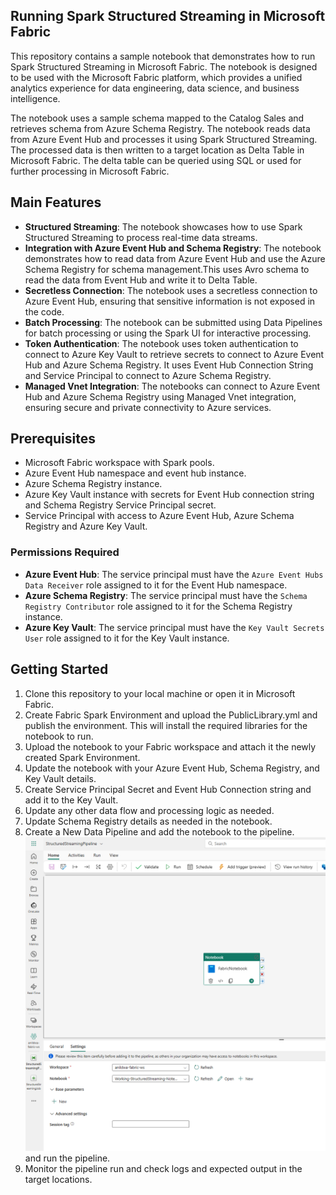 ## Running Spark Structured Streaming in Microsoft Fabric

This repository contains a sample notebook that demonstrates how to run Spark Structured Streaming in Microsoft Fabric. The notebook is designed to be used with the Microsoft Fabric platform, which provides a unified analytics experience for data engineering, data science, and business intelligence.

The notebook uses a sample schema mapped to the Catalog Sales and retrieves schema from Azure Schema Registry. The notebook reads data from Azure Event Hub and processes it using Spark Structured Streaming. The processed data is then written to a target location as Delta Table in Microsoft Fabric. 
The delta table can be queried using SQL or used for further processing in Microsoft Fabric.

## Main Features
- **Structured Streaming**: The notebook showcases how to use Spark Structured Streaming to process real-time data streams.
- **Integration with Azure Event Hub and Schema Registry**: The notebook demonstrates how to read data from Azure Event Hub and use the Azure Schema Registry for schema management.This uses Avro schema to read the data from Event Hub and write it to Delta Table.
- **Secretless Connection**: The notebook uses a secretless connection to Azure Event Hub, ensuring that sensitive information is not exposed in the code.
- **Batch Processing**: The notebook can be submitted using Data Pipelines for batch processing or using the Spark UI for interactive processing.
- **Token Authentication**: The notebook uses token authentication to connect to Azure Key Vault to retrieve secrets to connect to Azure Event Hub and Azure Schema Registry. It uses Event Hub Connection String and Service Principal to connect to Azure Schema Registry.
- **Managed Vnet Integration**: The notebooks can connect to Azure Event Hub and Azure Schema Registry using Managed Vnet integration, ensuring secure and private connectivity to Azure services.


## Prerequisites
- Microsoft Fabric workspace with Spark pools.
- Azure Event Hub namespace and event hub instance.
- Azure Schema Registry instance.
- Azure Key Vault instance with secrets for Event Hub connection string and Schema Registry Service Principal secret.
- Service Principal with access to Azure Event Hub, Azure Schema Registry and Azure Key Vault.

### Permissions Required
- **Azure Event Hub**: The service principal must have the `Azure Event Hubs Data Receiver` role assigned to it for the Event Hub namespace.
- **Azure Schema Registry**: The service principal must have the `Schema Registry Contributor` role assigned to it for the Schema Registry instance.
- **Azure Key Vault**: The service principal must have the `Key Vault Secrets User` role assigned to it for the Key Vault instance.

## Getting Started
1. Clone this repository to your local machine or open it in Microsoft Fabric.
2. Create Fabric Spark Environment and upload the PublicLibrary.yml and publish the environment. This will install the required libraries for the notebook to run.
3. Upload the notebook to your Fabric workspace and attach it the newly created Spark Environment.
4. Update the notebook with your Azure Event Hub, Schema Registry, and Key Vault details.
5. Create Service Principal Secret and Event Hub Connection string and add it to the Key Vault. 
6. Update any other data flow and processing logic as needed.
7. Update Schema Registry details as needed in the notebook. 
8. Create a New Data Pipeline and add the notebook to the pipeline.![alt text](image.png) and run the pipeline.
9. Monitor the pipeline run and check logs and expected output in the target locations. 